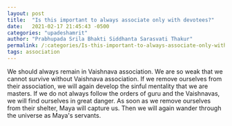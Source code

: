 ```yaml
---
layout: post
title:  "Is this important to always associate only with devotees?"
date:   2021-02-17 21:45:43 -0500
categories: "upadeshamrit"
author: "Prabhupada Srila Bhakti Siddhanta Sarasvati Thakur"
permalink: /:categories/Is-this-important-to-always-associate-only-with-devotees
tags: association
---
```




We should always remain in Vaishnava association. We are so weak that we cannot survive without Vaishnava association. If we remove ourselves from their association, we will again develop the sinful mentality that we are masters. If we do not always follow the orders of guru and the Vaishnavas, we will find ourselves in great danger. As soon as we remove ourselves from their shelter, Maya will capture us. Then we will again wander through the universe as Maya's servants.
